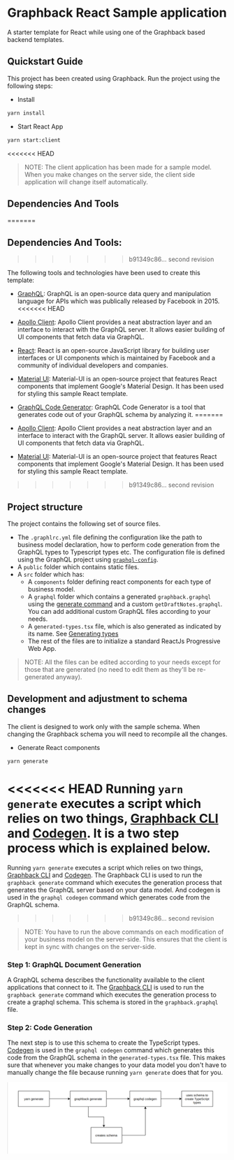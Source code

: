 # Graphback React Sample application

A starter template for React while using one of the Graphback based backend templates.

## Quickstart Guide

This project has been created using Graphback.
Run the project using the following steps:

- Install

```bash
yarn install
```

- Start React App

```bash
yarn start:client
```

<<<<<<< HEAD
> NOTE: The client application has been made for a sample model. When you make changes on the server side, the client side application will change itself automatically.

## Dependencies And Tools
=======
## Dependencies And Tools:
>>>>>>> b91349c86... second revision

The following tools and technologies have been used to create this template:

- [GraphQL](https://graphql.org/): GraphQL is an open-source data query and manipulation language for APIs which was publically released by Facebook in 2015.
<<<<<<< HEAD

- [Apollo Client](https://www.apollographql.com/docs/react/): Apollo Client provides a neat abstraction layer and an interface to interact with the GraphQL server. It allows easier building of UI components that fetch data via GraphQL.

- [React](https://reactjs.org/): React is an open-source JavaScript library for building user interfaces or UI components which is maintained by Facebook and a community of individual developers and companies.

- [Material UI](https://material-ui.com/): Material-UI is an open-source project that features React components that implement Google's Material Design. It has been used for styling this sample React template.

- [GraphQL Code Generator](https://graphql-code-generator.com/): GraphQL Code Generator is a tool that generates code out of your GraphQL schema by analyzing it.
=======

- [Apollo Client](https://www.apollographql.com/docs/react/): Apollo Client provides a neat abstraction layer and an interface to interact with the GraphQL server. It allows easier building of UI components that fetch data via GraphQL.

- [Material UI](https://material-ui.com/): Material-UI is an open-source project that features React components that implement Google's Material Design. It has been used for styling this sample React template.
>>>>>>> b91349c86... second revision

## Project structure

The project contains the following set of source files.

- The `.graphlrc.yml` file defining the configuration like the path to business model declaration, how to perform code generation from the GraphQL types to Typescript types etc. The configuration file is defined using the GraphQL project using [`graphql-config`](https://graphql-config.com/introduction).
- A `public` folder which contains static files.
- A `src` folder which has:
  - A `components` folder defining react components for each type of business model.
  - A `graphql` folder which contains a generated `graphback.graphql` using the [generate command](#development-and-adjustment-to-schema-changes) and a custom `getDraftNotes.graphql`. You can add additional custom GraphQL files according to your needs.
  - A `generated-types.tsx` file, which is also generated as indicated by its name. See [Generating types](#development-and-adjustment-to-schema-changes)
  - The rest of the files are to initialize a standard ReactJs Progressive Web App.

> NOTE: All the files can be edited according to your needs except for those that are generated (no need to edit them as they'll be re-generated anyway).

## Development and adjustment to schema changes

The client is designed to work only with the sample schema.
When changing the Graphback schema you will need to recompile all the changes.

- Generate React components

```
yarn generate
```

<<<<<<< HEAD
Running `yarn generate` executes a script which relies on two things, [Graphback CLI](https://graphback.dev/docs/cli/graphback-cli) and [Codegen](https://graphql-code-generator.com/). It is a two step process which is explained below.
=======
Running `yarn generate` executes a script which relies on two things, [Graphback CLI](https://graphback.dev/docs/cli/graphback-cli) and [Codegen](https://graphql-code-generator.com/). The Graphback CLI is used to run the `graphback generate` command which executes the generation process that generates the GraphQL server based on your data model. And codegen is used in the `graphql codegen` command which generates code from the GraphQL schema.
>>>>>>> b91349c86... second revision

> NOTE: You have to run the above commands on each modification of your business model on the server-side. This ensures that the client is kept in sync with changes on the server-side.

### Step 1: GraphQL Document Generation

A GraphQL schema describes the functionality available to the client applications that connect to it. The [Graphback CLI](https://graphback.dev/docs/cli/graphback-cli) is used to run the `graphback generate` command which executes the generation process to create a graphql schema. This schema is stored in the `graphback.graphql` file.

### Step 2: Code Generation

The next step is to use this schema to create the TypeScript types. [Codegen](https://graphql-code-generator.com/) is used in the `graphql codegen` command which generates this code from the GraphQL schema in the `generated-types.tsx` file. This makes sure that whenever you make changes to your data model you don't have to manually change the file because running `yarn generate` does that for you.

![Diagram explaining the process](readme-diagram.png)
